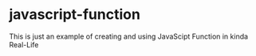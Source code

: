 # javascript-function

This is just an example of creating and using JavaScipt Function in kinda Real-Life

